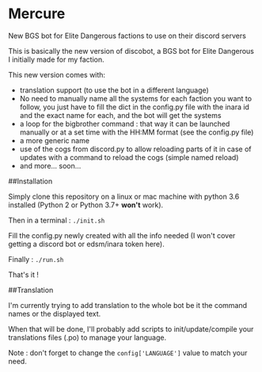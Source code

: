 # Mercure

New BGS bot for Elite Dangerous factions to use on their discord servers

This is basically the new version of discobot, a BGS bot for Elite Dangerous I initially made for my faction.
 
 This new version comes with:
 * translation support (to use the bot in a different language)
 * No need to manually name all the systems for each faction you want to follow, you just have to fill the dict in the config.py file with the inara id and the exact name for each, and the bot will get the systems 
 * a loop for the bigbrother command : that way it can be launched manually or at a set time with the HH:MM format (see the config.py file) 
 * a more generic name
 * use of the cogs from discord.py to allow reloading parts of it in case of updates with a command to reload the cogs (simple named reload)
 * and more... soon...
 
##Installation
 
Simply clone this repository on a linux or mac machine with python 3.6 installed (Python 2 or Python 3.7+ **won't** work).
 
Then in a terminal : `./init.sh`
 
Fill the config.py newly created with all the info needed (I won't cover getting a discord bot or edsm/inara token here).
 
Finally : `./run.sh`
 
That's it !
 
##Translation
 
I'm currently trying to add translation to the whole bot be it the command names or the displayed text.
 
When that will be done, I'll probably add scripts to init/update/compile your translations files (.po) to manage your language.
 
Note : don't forget to change the `config['LANGUAGE']` value to match your need.
